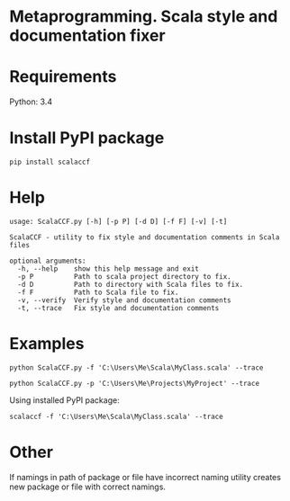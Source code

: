# Metaprogramming. Scala style and documentation fixer

# Requirements

Python: 3.4

# Install PyPI package

```
pip install scalaccf
```

# Help

```
usage: ScalaCCF.py [-h] [-p P] [-d D] [-f F] [-v] [-t]

ScalaCCF - utility to fix style and documentation comments in Scala files

optional arguments:
  -h, --help    show this help message and exit
  -p P          Path to scala project directory to fix.
  -d D          Path to directory with Scala files to fix.
  -f F          Path to Scala file to fix.
  -v, --verify  Verify style and documentation comments
  -t, --trace   Fix style and documentation comments
```

# Examples

```
python ScalaCCF.py -f 'C:\Users\Me\Scala\MyClass.scala' --trace
```

```
python ScalaCCF.py -p 'C:\Users\Me\Projects\MyProject' --trace
```

Using installed PyPI package:
```
scalaccf -f 'C:\Users\Me\Scala\MyClass.scala' --trace
```

# Other
If namings in path of package or file have incorrect naming utility creates new package or file with correct namings.